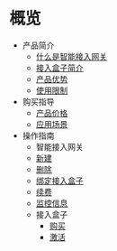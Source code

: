 # 概览

* 产品简介
    * [什么是智能接入网关](network/accessgw/introduction/concept)
    * [接入盒子简介](network/accessgw/introduction/accessbox)
    * [产品优势](network/accessgw/introduction/advantages)
    * [使用限制](network/accessgw/introduction/limit)
* 购买指导
    * [产品价格](network/accessgw/buy/price)
    * [应用场景](network/accessgw/buy/type)
* 操作指南
    * 智能接入网关
    * [新建](network/accessgw/guide/accessgw/create)
    * [删除](network/accessgw/guide/accessgw/delete)
    * [绑定接入盒子](network/accessgw/guide/accessgw/bind)
    * [续费](network/accessgw/guide/accessgw/renew)
    * [监控信息](network/accessgw/guide/accessgw/monitor)
    * 接入盒子
        * [购买](network/accessgw/guide/accessbox/buy)
        * [激活](network/accessgw/guide/accessbox/updatenetwork)
    
        